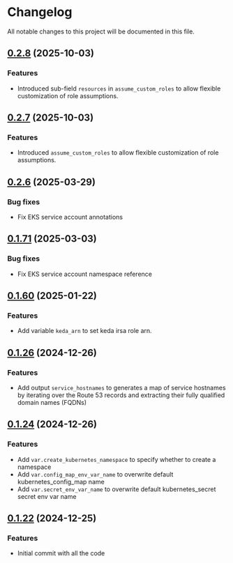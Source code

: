# Changelog

All notable changes to this project will be documented in this file.

## [0.2.8]() (2025-10-03)

### Features

* Introduced sub-field `resources` in `assume_custom_roles` to allow flexible customization of role assumptions.

## [0.2.7]() (2025-10-03)

### Features

* Introduced `assume_custom_roles` to allow flexible customization of role assumptions.

## [0.2.6]() (2025-03-29)

### Bug fixes

* Fix EKS service account annotations

## [0.1.71]() (2025-03-03)

### Bug fixes

* Fix EKS service account namespace reference

## [0.1.60]() (2025-01-22)

### Features

* Add variable `keda_arn` to set keda irsa role arn.

## [0.1.26]() (2024-12-26)

### Features

* Add output `service_hostnames` to generates a map of service hostnames by iterating over the Route 53 records and
  extracting their fully qualified domain names (FQDNs)

## [0.1.24]() (2024-12-26)

### Features

* Add `var.create_kubernetes_namespace` to specify whether to create a namespace
* Add `var.config_map_env_var_name` to overwrite default kubernetes_config_map name
* Add `var.secret_env_var_name` to overwrite default kubernetes_secret secret env var name

## [0.1.22]() (2024-12-25)

### Features

* Initial commit with all the code

